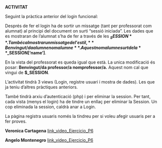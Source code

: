 **ACTIVITAT**

Seguint la pràctica anterior del login funcional:

Després de fer el login ha de sortir un missatge (tant per professorat com alumnat) al principi del document on surti “sessió iniciada”.
Les dades que es mostraran de l’alumnat s’ha de fer a través de les **$_SESSION**. També cal mostrar un missatge de l’estil, **Benvingut/da alumne nomalumne**. Aquest nomalumne surt de la **$_SESSION[‘name’]**.

En la vista del professorat es queda igual que està. La unica modificació és posar: 
**Benvingut/da professor/a nomprofessor/a.** Aquest nom cal que vingui de **$_SESSION**.

L’activitat tindrà 3 views (Login, registre usuari i mostra de dades). Les que ja teniu d’altres pràctiques anteriors.

També tindrà arxiu d’autenticació (php) i per eliminar la session. Per tant, cada vista (menys el login) ha de tindre un enllaç per eliminar la Session. Un cop eliminada la session, caldrà anar a Login.

La pàgina registra usuaris només la tindreu per si voleu afegir usuaris per a fer proves.

**Veronica Cartagena** 
[link_video_Ejercicio_P6]()

**Angelo Montenegro**
[link_video_Ejercicio_P6](https://drive.google.com/file/d/1UbJH9Rn6GWJBiek2ZP9JuEZrz3C8debI/view?usp=sharing)